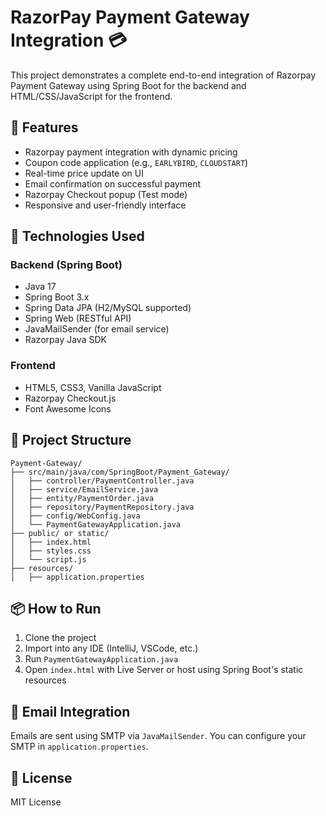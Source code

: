 # RazorPay Payment Gateway Integration 💳

This project demonstrates a complete end-to-end integration of Razorpay Payment Gateway using Spring Boot for the backend and HTML/CSS/JavaScript for the frontend.

## 🚀 Features

- Razorpay payment integration with dynamic pricing
- Coupon code application (e.g., `EARLYBIRD`, `CLOUDSTART`)
- Real-time price update on UI
- Email confirmation on successful payment
- Razorpay Checkout popup (Test mode)
- Responsive and user-friendly interface

## 🧰 Technologies Used

### Backend (Spring Boot)
- Java 17
- Spring Boot 3.x
- Spring Data JPA (H2/MySQL supported)
- Spring Web (RESTful API)
- JavaMailSender (for email service)
- Razorpay Java SDK

### Frontend
- HTML5, CSS3, Vanilla JavaScript
- Razorpay Checkout.js
- Font Awesome Icons

## 📂 Project Structure

```
Payment-Gateway/
├── src/main/java/com/SpringBoot/Payment_Gateway/
│   ├── controller/PaymentController.java
│   ├── service/EmailService.java
│   ├── entity/PaymentOrder.java
│   ├── repository/PaymentRepository.java
│   ├── config/WebConfig.java
│   └── PaymentGatewayApplication.java
├── public/ or static/
│   ├── index.html
│   ├── styles.css
│   └── script.js
├── resources/
│   ├── application.properties
```

## 📦 How to Run

1. Clone the project
2. Import into any IDE (IntelliJ, VSCode, etc.)
3. Run `PaymentGatewayApplication.java`
4. Open `index.html` with Live Server or host using Spring Boot's static resources

## 📧 Email Integration

Emails are sent using SMTP via `JavaMailSender`. You can configure your SMTP in `application.properties`.

## 📝 License

MIT License